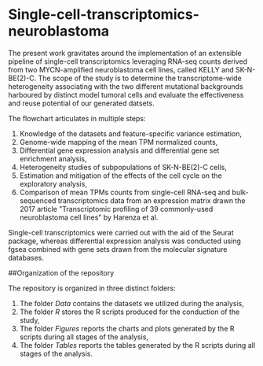 # Single-cell-transcriptomics-neuroblastoma

The present work gravitates around the implementation of an extensible pipeline of single-cell transcriptomics leveraging RNA-seq counts derived from two MYCN-amplified neuroblastoma cell lines, called KELLY and SK-N-BE(2)-C. The scope of the study is to determine the transcriptome-wide heterogeneity associating with the two different mutational backgrounds harboured by distinct model tumoral cells and evaluate the effectiveness and reuse potential of our generated datsets. 

The flowchart articulates in multiple steps:
1. Knowledge of the datasets and feature-specific variance estimation,
2. Genome-wide mapping of the mean TPM normalized counts,
3. Differential gene expression analysis and differential gene set enrichment analysis,
4. Heterogeneity studies of subpopulations of SK-N-BE(2)-C cells,
5. Estimation and mitigation of the effects of the cell cycle on the exploratory analysis, 
6. Comparison of mean TPMs counts from single-cell RNA-seq and bulk-sequenced transcriptomics data from an expression matrix drawn the 2017 article "Transcriptomic profiling of 39 commonly-used neuroblastoma cell lines" by Harenza et al.

Single-cell transcriptomics were carried out with the aid of the Seurat package, whereas differential expression analysis was conducted using fgsea combined with gene sets drawn from the molecular signature databases. 

##Organization of the repository

The repository is organized in three distinct folders:
1. The folder *Data* contains the datasets we utilized during the analysis,
2. The folder *R* stores the R scripts produced for the conduction of the study,
3. The folder *Figures* reports the charts and plots generated by the R scripts during all stages of the analysis,
4. The folder *Tables* reports the tables generated by the R scripts during all stages of the analysis.



